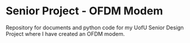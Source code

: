 # Senior Project - OFDM Modem
Repository for documents and python code for my UofU Senior Design Project where I have created an OFDM modem.
